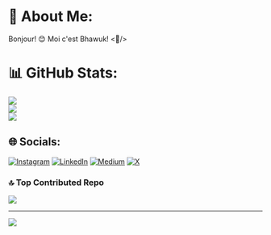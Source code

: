 # 💫 About Me:
Bonjour! 😊 Moi c'est Bhawuk! <🤠/>

# 📊 GitHub Stats:
![](https://github-readme-stats.vercel.app/api?username=geeky-bhawuk-arora&theme=default_repocard&hide_border=false&include_all_commits=true&count_private=true)<br/>
![](https://github-readme-streak-stats.herokuapp.com/?user=geeky-bhawuk-arora&theme=default_repocard&hide_border=false)<br/>
![](https://github-readme-stats.vercel.app/api/top-langs/?username=geeky-bhawuk-arora&theme=default_repocard&hide_border=false&include_all_commits=true&count_private=true&layout=compact)

## 🌐 Socials:
[![Instagram](https://img.shields.io/badge/Instagram-%23E4405F.svg?logo=Instagram&logoColor=white)](https://instagram.com/https://instagram.com/bhawuk_arora) [![LinkedIn](https://img.shields.io/badge/LinkedIn-%230077B5.svg?logo=linkedin&logoColor=white)](https://linkedin.com/in/https://www.linkedin.com/in/bhawuk-arora) [![Medium](https://img.shields.io/badge/Medium-12100E?logo=medium&logoColor=white)](https://medium.com/@http://bhawuk-arora.medium.com/) [![X](https://img.shields.io/badge/X-black.svg?logo=X&logoColor=white)](https://x.com/https://x.com/BhawukArora) 

### 🔝 Top Contributed Repo
![](https://github-contributor-stats.vercel.app/api?username=geeky-bhawuk-arora&limit=5&theme=dark&combine_all_yearly_contributions=true)

---
[![](https://visitcount.itsvg.in/api?id=geeky-bhawuk-arora&icon=0&color=0)](https://visitcount.itsvg.in)

